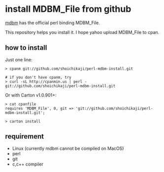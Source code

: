 # install MDBM_File from github

[mdbm](https://github.com/yahoo/mdbm) has the official perl binding MDBM_File.

This repository helps you install it. I hope yahoo upload MDBM_File to cpan.

## how to install

Just one line:

    > cpanm git://github.com/shoichikaji/perl-mdbm-install.git

    # if you don't have cpanm, try
    > curl -sL http://cpanmin.us | perl - git://github.com/shoichikaji/perl-mdbm-install.git

Or with Carton v1.0.901+:

    > cat cpanfile
    requires 'MDBM_File', 0, git => 'git://github.com/shoichikaji/perl-mdbm-install.git';

    > carton install

## requirement

* Linux (currently mdbm cannot be compiled on MacOS)
* perl
* git
* c,c++ compiler
